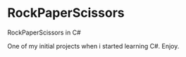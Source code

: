 # RockPaperScissors
RockPaperScissors in C#

One of my initial projects when i started learning C#. Enjoy.
